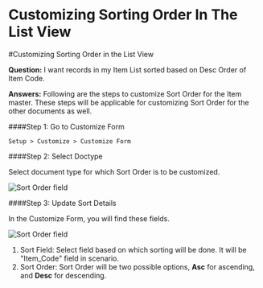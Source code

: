<!-- add-breadcrumbs -->
# Customizing Sorting Order In The List View

#Customizing Sorting Order in the List View

**Question:** I want records in my Item List sorted based on Desc Order of Item Code.

**Answers:** Following are the steps to customize Sort Order for the Item master. These steps will be applicable for customizing Sort Order for the other documents as well.

####Step 1: Go to Customize Form

`Setup > Customize > Customize Form`

####Step 2: Select Doctype

Select document type for which Sort Order is to be customized.

<img alt="Sort Order field" class="screenshot" src="/docs/assets/img/articles/sort-order-2.png">

####Step 3: Update Sort Details

In the Customize Form, you will find these fields.

<img alt="Sort Order field" class="screenshot" src="/docs/assets/img/articles/sort-order-1.png">

1. Sort Field: Select field based on which sorting will be done. It will be "Item_Code" field in scenario.
2. Sort Order: Sort Order will be two possible options, **Asc** for ascending, and **Desc** for descending.

<!-- markdown -->